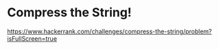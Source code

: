 # Compress the String!
https://www.hackerrank.com/challenges/compress-the-string/problem?isFullScreen=true

